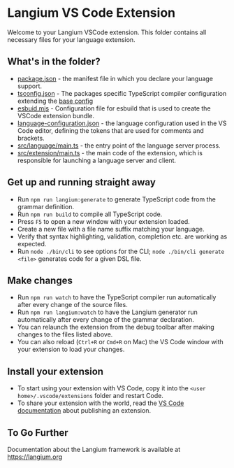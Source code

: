 # Langium VS Code Extension

Welcome to your Langium VSCode extension. This folder contains all necessary files for your language extension.

## What's in the folder?

- [package.json](./package.json) - the manifest file in which you declare your language support.
- [tsconfig.json](./tsconfig.json) - The packages specific TypeScript compiler configuration extending the [base config](../../tsconfig.json)
- [esbuid.mjs](esbuild.mjs) - Configuration file for esbuild that is used to create the VSCode extension bundle.
- [language-configuration.json](language-configuration.json) - the language configuration used in the VS Code editor, defining the tokens that are used for comments and brackets.
- [src/language/main.ts](src/language/main.ts) - the entry point of the language server process.
- [src/extension/main.ts](src/extension/main.ts) - the main code of the extension, which is responsible for launching a language server and client.

## Get up and running straight away

- Run `npm run langium:generate` to generate TypeScript code from the grammar definition.
- Run `npm run build` to compile all TypeScript code.
- Press `F5` to open a new window with your extension loaded.
- Create a new file with a file name suffix matching your language.
- Verify that syntax highlighting, validation, completion etc. are working as expected.
- Run `node ./bin/cli` to see options for the CLI; `node ./bin/cli generate <file>` generates code for a given DSL file.

## Make changes

- Run `npm run watch` to have the TypeScript compiler run automatically after every change of the source files.
- Run `npm run langium:watch` to have the Langium generator run automatically after every change of the grammar declaration.
- You can relaunch the extension from the debug toolbar after making changes to the files listed above.
- You can also reload (`Ctrl+R` or `Cmd+R` on Mac) the VS Code window with your extension to load your changes.

## Install your extension

- To start using your extension with VS Code, copy it into the `<user home>/.vscode/extensions` folder and restart Code.
- To share your extension with the world, read the [VS Code documentation](https://code.visualstudio.com/api/working-with-extensions/publishing-extension) about publishing an extension.

## To Go Further

Documentation about the Langium framework is available at <https://langium.org>

